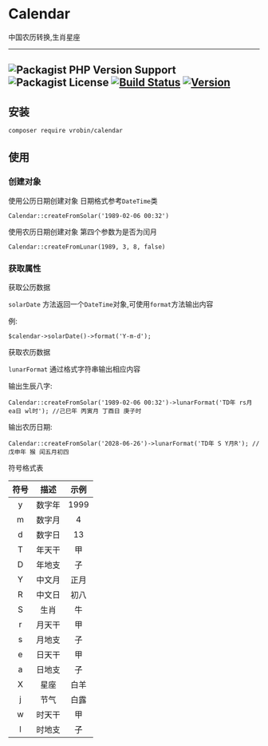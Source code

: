 # Calendar
中国农历转换,生肖星座

---
![Packagist PHP Version Support](https://img.shields.io/packagist/php-v/vrobin/calendar)
![Packagist License](https://img.shields.io/packagist/l/vrobin/calendar)
[![Build Status](https://travis-ci.com/health901/Calendar.svg?branch=master)](https://travis-ci.com/health901/Calendar)
[![Version](https://poser.pugx.org/vkrobin/calendar/version)](//packagist.org/packages/vkrobin/calendar)
---
## 安装
`composer require vrobin/calendar`

## 使用

### 创建对象

使用公历日期创建对象 日期格式参考`DateTime`类
```
Calendar::createFromSolar('1989-02-06 00:32')
```
使用农历日期创建对象  第四个参数为是否为闰月
```
Calendar::createFromLunar(1989, 3, 8, false)
```
### 获取属性

获取公历数据

`solarDate` 方法返回一个`DateTime`对象,可使用`format`方法输出内容

例:
```
$calendar->solarDate()->format('Y-m-d');
```

获取农历数据

`lunarFormat` 通过格式字符串输出相应内容

输出生辰八字:
```
Calendar::createFromSolar('1989-02-06 00:32')->lunarFormat('TD年 rs月 ea日 wl时'); //己巳年 丙寅月 丁酉日 庚子时
```

输出农历日期:
```
Calendar::createFromSolar('2028-06-26')->lunarFormat('TD年 S Y月R'); //戊申年 猴 闰五月初四
```

符号格式表

| 符号 | 描述 | 示例 |
|:---:|:---:|:---:|
|  y  | 数字年 | 1999 |
|  m  | 数字月 |  4   |
|  d  | 数字日 |  13  |
|  T  | 年天干 |  甲  |
|  D  | 年地支 |  子  |
|  Y  | 中文月 | 正月 |
|  R  | 中文日 | 初八 |
|  S  | 生肖   |  牛  |
|  r | 月天干  |  甲  |
|  s | 月地支  |  子  |
|  e | 日天干  |  甲  |
|  a | 日地支  |  子  |
|  X | 星座    | 白羊 |
|  j | 节气    | 白露 |
|  w | 时天干  |  甲  |
|  l | 时地支  |  子  |